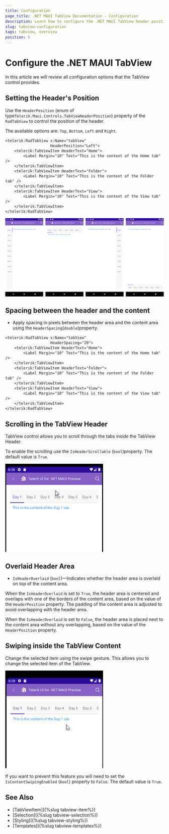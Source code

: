 ```yaml
---
title: Configuration
page_title: .NET MAUI TabView Documentation - Configuration
description: Learn how to configure the .NET MAUI TabView header position, placements and more.
slug: tabview-configuration
tags: tabview, overview
position: 5
---
```


# Configure the .NET MAUI TabView

In this article we will review all configuration options that the TabView control provides. 

## Setting the Header's Position

Use the `HeaderPosition` (enum of type`Telerik.Maui.Controls.TabViewHeaderPosition`) property of the `RadTabView` to control the position of the header. 

The available options are: `Top`, `Bottom`, `Left` and `Right`.

```XAML
<telerik:RadTabView x:Name="tabView"
                    HeaderPosition="Left">
    <telerik:TabViewItem HeaderText="Home">
        <Label Margin="10" Text="This is the content of the Home tab" />
    </telerik:TabViewItem>
    <telerik:TabViewItem HeaderText="Folder">
        <Label Margin="10" Text="This is the content of the Folder tab" />
    </telerik:TabViewItem>
    <telerik:TabViewItem HeaderText="View">
        <Label Margin="10" Text="This is the content of the View tab" />
    </telerik:TabViewItem>
</telerik:RadTabView>
```

![TabView Header Position](images/header-position.png "Header Position of TabView control")


## Spacing between the header and the content

* Apply spacing in pixels between the header area and the content area using the `HeaderSpacing`(`double`)property.

```XAML
<telerik:RadTabView x:Name="tabView"
                    HeaderSpacing="20">
    <telerik:TabViewItem HeaderText="Home">
        <Label Margin="10" Text="This is the content of the Home tab" />
    </telerik:TabViewItem>
    <telerik:TabViewItem HeaderText="Folder">
        <Label Margin="10" Text="This is the content of the Folder tab" />
    </telerik:TabViewItem>
    <telerik:TabViewItem HeaderText="View">
        <Label Margin="10" Text="This is the content of the View tab" />
    </telerik:TabViewItem>
</telerik:RadTabView>
```

## Scrolling in the TabView Header

TabView control allows you to scroll through the tabs inside the TabView Header. 

To enable the scrolling use the `IsHeaderScrollable` (`bool`)property. The default value is `True`.

![TabView Scrolling in the Header](images/tabview-scrolling.gif "Scrolling in the TabView Header")

## Overlaid Header Area

* `IsHeaderOverlaid` (`bool`)&mdash;Indicates whether the header area is overlaid on top of the content area. 

When the `IsHeaderOverlaid` is set to `True`, the header area is centered and overlaps with one of the borders of the content area, based on the value of the `HeaderPosition` property. The padding of the content area is adjusted to avoid overlapping with the header area.

When the `IsHeaderOverlaid` is set to `False`, the header area is placed next to the content area without any overlapping, based on the value of the `HeaderPosition` property.

## Swiping inside the TabView Content

Change the selected item using the swipe gesture. This allows you to change the selected item of the TabView.

![TabView Swiping in the content](images/tabview-swiping.gif "Swiping in the TabView Content")

If you want to prevent this feature you will need to set the `IsContentSwipingEnabled` (`bool`) property to `False`. The default value is `True`.

## See Also

- [TabViewItem]({%slug tabview-item%})
- [Selection]({%slug tabview-selection%})
- [Styling]({%slug tabview-styling%})
- [Templates]({%slug tabview-templates%})